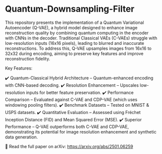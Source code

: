 # Quantum-Downsampling-Filter
This repository presents the implementation of a Quantum Variational Autoencoder (Q-VAE), a hybrid model designed to enhance image reconstruction quality by combining quantum computing in the encoder with CNNs in the decoder. Traditional Classical VAEs (C-VAEs) struggle with low-resolution inputs (16x16 pixels), leading to blurred and inaccurate reconstructions. To address this, Q-VAE upsamples images from 16x16 to 32x32 during encoding, aiming to preserve key features and improve reconstruction fidelity.

Key Features:

✔️ Quantum-Classical Hybrid Architecture – Quantum-enhanced encoding with CNN-based decoding.
✔️ Resolution Enhancement – Upscales low-resolution inputs for better feature preservation.
✔️ Performance Comparison – Evaluated against C-VAE and CDP-VAE (which uses windowing pooling filters).
✔️ Benchmark Datasets – Tested on MNIST & USPS datasets.
✔️ Quantitative Evaluation – Assessed using Fréchet Inception Distance (FID) and Mean Squared Error (MSE).
✔️ Superior Performance – Q-VAE outperforms both C-VAE and CDP-VAE, demonstrating its potential for image resolution enhancement and synthetic data generation.

📄 Read the full paper on arXiv: https://arxiv.org/abs/2501.06259
